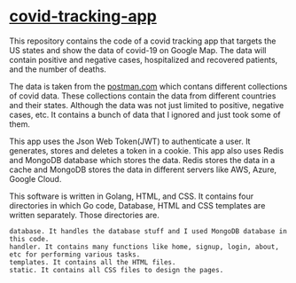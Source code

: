 # [covid-tracking-app](https://covid-tracking-apps.herokuapp.com)

This repository contains the code of a covid tracking app that targets the US states and show the data of covid-19 on Google Map. The data will contain positive and negative cases, hospitalized and recovered patients, and the number of deaths.

The data is taken from the [postman.com](https://www.postman.com/) which contans different collections of covid data. These collections contain the data from different countries and their states. Although the data was not just limited to positive, negative cases, etc. It contains a bunch of data that I ignored and just took some of them. 

This app uses the Json Web Token(JWT) to authenticate a user. It generates, stores and deletes a token in a cookie. This app also uses Redis and MongoDB database which stores the data. Redis stores the data in a cache and MongoDB stores the data in different servers like AWS, Azure, Google Cloud.

This software is written in Golang, HTML, and CSS. It contains four directories in which Go code, Database, HTML and CSS templates are written separately. Those directories are.

    database. It handles the database stuff and I used MongoDB database in this code.
    handler. It contains many functions like home, signup, login, about, etc for performing various tasks.
    templates. It contains all the HTML files.
    static. It contains all CSS files to design the pages.
